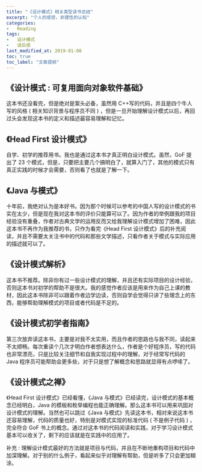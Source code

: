 ```yaml
---
title: "《设计模式》相关类型读书总结"
excerpt: "个人的感受，非理性的认知"
categories:
-   Reading
tags:
-   设计模式
-   读后感
last_modified_at: 2019-01-08
toc: true
toc_label: "文章提纲"
---
```


## 《设计模式 : 可复用面向对象软件基础》

这本书还没看完，但是绝对是案头必备，虽然用 C++写的代码，并且是四个牛人写的风格 ( 相关知识背景与程序员不同 ) ，但是一旦开始理解设计模式以后，再回过头会发现这本书的定义和描述最容易理解和记忆。

## 《Head First 设计模式》

自学、初学的推荐用书。我也是通过这本书才真正明白设计模式。虽然，GoF 提出了 23 个模式，但是，只要把主要几个搞明白了，就算入门了，其他的模式只有真正实践的时候才会需要，否则看了也就是了解一下。

## 《Java 与模式》

十年前，我绝对认为是本好书。因为那个时候可以参考的中国人写的设计模式的书实在太少，但是现在我对这本书的评价只能算可以了。因为作者的举例跟我的项目经验没有重叠，作者对古典文学的运用反而又给我理解设计模式增加了困难，因此这本书不再作为我推荐的书，只作为看完《Head First 设计模式》后的补充阅读，并且不需要太关注书中的代码和那些文学描述，只看作者关于模式与实际应用的描述就可以了。

## 《设计模式解析》

这本书不推荐。除非你有过一些设计模式的理解，并且还有实际项目的设计经验，否则这本书对初学的帮助不是很大。我的感觉作者应该是用来作为自己上课的教材，因此这本书除非可以跟着作者边学边读，否则自学会觉得只讲了些理念上的东西，能够帮助理解模式的项目或者代码是不足的。

## 《设计模式初学者指南》

第三次放弃读这本书，主要是对我不太实用，而且作者的思路也与我不同，读起来不太顺畅。每次重读个几次才明白作者想表达什么，作者是个好程序员，写的代码也非常漂亮，只是比较关注细节和自我实现过程中的理解，对于经常写代码的 Java 程序员可能帮助会更多些，对于只是想了解概念和思路就显得有点啰嗦了。

## 《设计模式之禅》

《Head First 设计模式》已经看懂，《Java 与模式》已经读完，设计模式的基本概念已经明白，Java 的模板和枚举编程也能正确理解。那么这本书可以用来巩固对设计模式的理解。当然也可以跳过《Java 与模式》先读这本书，相对来说这本书还容易理解，代码的质量也好，特别是对模式实现的标准代码 ( 不是例子代码 ) ，完全符合 GoF 书上的概念。通过对这本书的代码阅读和实践，对于学习设计模式基本可以收关了，剩下的应该就是在实践中的应用了。

补充 : 理解设计模式最好的方法就是项目与代码，并且在不断地重构项目和代码中加深理解。对于别的什么例子，看起来似乎对理解有帮助，但是听多了只会更加糊涂。
